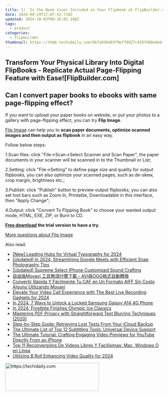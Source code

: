 ```yaml
---
title: 1) 'Is the Book Cover Included in Your Flipbook at FlipBuilder.com?'
date: 2024-09-29T17:07:53.718Z
updated: 2024-10-03T09:16:01.198Z
tags:
  - product
categories:
  - flipbuilder
thumbnail: https://thmb.techidaily.com/bb7a936483f9ef78d27c435fd60e8eb11646b876bcc8f6574b11c1b4a0b3d5df.jpg
---
```


## Transform Your Physical Library Into Digital FlipBooks - Replicate Actual Page-Flipping Feature with Ease![FlipBuilder.com]

## Can I convert paper books to ebooks with same page-flipping effect?

If you want to upload your paper books on website, or put your photos to a gallery with page-flipping effect, you can try **Flip Image**. 

[Flip Image](https://tools.techidaily.com/flipbuilder/products/) can help you to **scan paper documents, optimize scanned images and then output as flipbook** in an easy way.

Follow below steps:

1.Scan files: click "File->Scan->Select Scanner and Scan Paper", the paper documents in your scanner will be scanned in to the Thumbnail or List;

2.Setting: click "File->Setting" to define page size and quality for output flipbooks, you can also optimize your scanned pages, such as de-skew, crop margin, brightness etc.;

3.Publish: click "Publish" button to preview output flipbooks, you can also set tool bars such as Zoom In, Printable, Downloadable in this interface, then "Apply Change";

4.Output: click "Convert To Flipping Book" to choose your wanted output mode, HTML, EXE, ZIP, or Burn to CD.

**[Free download](https://tools.techidaily.com/flipbuilder/products/) the trial version to have a try.** 

[More questions about Flip Image](https://tools.techidaily.com/flipbuilder/products/)

<ins class="adsbygoogle"
     style="display:block"
     data-ad-format="autorelaxed"
     data-ad-client="ca-pub-7571918770474297"
     data-ad-slot="1223367746"></ins>

<ins class="adsbygoogle"
     style="display:block"
     data-ad-client="ca-pub-7571918770474297"
     data-ad-slot="8358498916"
     data-ad-format="auto"
     data-full-width-responsive="true"></ins>

<span class="atpl-alsoreadstyle">Also read:</span>
<div><ul>
<li><a href="https://fox-blue.techidaily.com/new-leading-hubs-for-virtual-typography-for-2024/"><u>[New] Leading Hubs for Virtual Typography for 2024</u></a></li>
<li><a href="https://screen-sharing-recording.techidaily.com/updated-in-2024-streamlining-google-meets-with-efficient-snap-photography-tips/"><u>[Updated] In 2024, Streamlining Google Meets with Efficient Snap Photography Tips</u></a></li>
<li><a href="https://fox-helps.techidaily.com/updated-supreme-select-iphone-customized-sound-crafting/"><u>[Updated] Supreme Select IPhone Customized Sound Crafting</u></a></li>
<li><a href="https://win-docs.techidaily.com/movavi-aviogg/"><u>自由版Movavi 工具無須付費下載 - AVI與OGG格式自動轉換</u></a></li>
<li><a href="https://win-docs.techidaily.com/convertir-rapida-y-facilmente-tu-caf-en-un-formato-aiff-sin-costo-alguno-utilizando-movavi/"><u>Convertir Rápida Y Fácilmente Tu CAF en Un Formato AIFF Sin Costo Alguno Utilizando Movavi</u></a></li>
<li><a href="https://screen-mirroring-recording.techidaily.com/elevate-your-video-call-experience-with-the-best-live-recording-gadgets-for-2024/"><u>Elevate Your Video Call Experience with The Best Live Recording Gadgets for 2024</u></a></li>
<li><a href="https://android-unlock.techidaily.com/in-2024-7-ways-to-unlock-a-locked-samsung-galaxy-a14-4g-phone-by-drfone-android/"><u>In 2024, 7 Ways to Unlock a Locked Samsung Galaxy A14 4G Phone</u></a></li>
<li><a href="https://some-knowledge.techidaily.com/in-2024-frostbite-finishes-olympic-ice-classics/"><u>In 2024, Frostbite Finishes Olympic Ice Classics</u></a></li>
<li><a href="https://win-docs.techidaily.com/mastering-pdf-privacy-with-straightforward-text-blurring-techniques-2020/"><u>Mastering PDF Privacy with Straightforward Text Blurring Techniques (2020)</u></a></li>
<li><a href="https://win-docs.techidaily.com/step-by-step-guide-retrieving-lost-texts-from-your-icloud-backup/"><u>Step-by-Step Guide: Retrieving Lost Texts From Your iCloud Backup</u></a></li>
<li><a href="https://blog-min.techidaily.com/the-ultimate-list-of-top-12-subtitling-tools-universal-device-support/"><u>The Ultimate List of Top 12 Subtitling Tools: Universal Device Support</u></a></li>
<li><a href="https://win-docs.techidaily.com/the-ultimate-tutorial-crafting-engaging-video-previews-for-youtube-directly-from-an-iphone/"><u>The Ultimate Tutorial: Crafting Engaging Video Previews for YouTube Directly From an iPhone</u></a></li>
<li><a href="https://win-docs.techidaily.com/top-11-reconversions-de-videos-libres-y-facilisimas-mac-windows-o-en-linea/"><u>Top 11 Reconversións De Videos Libres Y Facilísimas: Mac, Windows O en Línea</u></a></li>
<li><a href="https://fox-info.techidaily.com/utilizing-b-roll-enhancing-video-quality-for-2024/"><u>Utilizing B Roll Enhancing Video Quality for 2024</u></a></li>
</ul></div>

<!-- affiliate ads begin -->
<a href="https://aligracehair.sjv.io/c/5597632/2135400/19272" target="_top" id="2135400">
  <img src="//a.impactradius-go.com/display-ad/19272-2135400" border="0" alt="https://techidaily.com" width="300" height="90"/>
</a>
<img height="0" width="0" src="https://aligracehair.sjv.io/i/5597632/2135400/19272" style="position:absolute;visibility:hidden;" border="0" />
<!-- affiliate ads end -->

